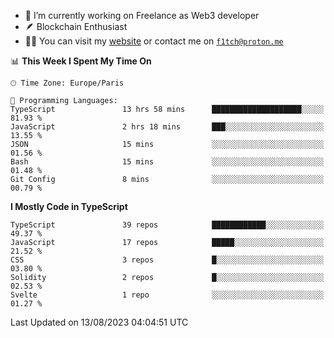 - 🔭 I’m currently working on Freelance as Web3 developer
- 🪶 Blockchain Enthusiast
- 👨‍💻 You can visit my [website](https://f1tch.xyz) or contact me on [`f1tch@proton.me`](mailto:f1tch@proton.me)

<!--START_SECTION:waka-->
📊 **This Week I Spent My Time On** 

```text
🕑︎ Time Zone: Europe/Paris

💬 Programming Languages: 
TypeScript               13 hrs 58 mins      ████████████████████░░░░░   81.93 % 
JavaScript               2 hrs 18 mins       ███░░░░░░░░░░░░░░░░░░░░░░   13.55 % 
JSON                     15 mins             ░░░░░░░░░░░░░░░░░░░░░░░░░   01.56 % 
Bash                     15 mins             ░░░░░░░░░░░░░░░░░░░░░░░░░   01.48 % 
Git Config               8 mins              ░░░░░░░░░░░░░░░░░░░░░░░░░   00.79 % 
```

**I Mostly Code in TypeScript** 

```text
TypeScript               39 repos            ████████████░░░░░░░░░░░░░   49.37 % 
JavaScript               17 repos            █████░░░░░░░░░░░░░░░░░░░░   21.52 % 
CSS                      3 repos             █░░░░░░░░░░░░░░░░░░░░░░░░   03.80 % 
Solidity                 2 repos             █░░░░░░░░░░░░░░░░░░░░░░░░   02.53 % 
Svelte                   1 repo              ░░░░░░░░░░░░░░░░░░░░░░░░░   01.27 % 
```




 Last Updated on 13/08/2023 04:04:51 UTC
<!--END_SECTION:waka-->
